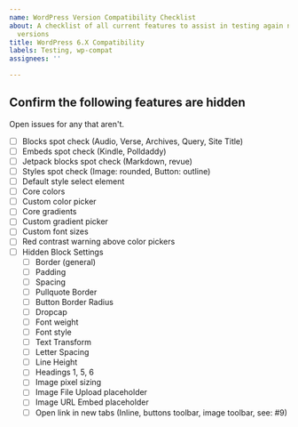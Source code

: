 ```yaml
---
name: WordPress Version Compatibility Checklist
about: A checklist of all current features to assist in testing again new major WordPress
  versions
title: WordPress 6.X Compatibility
labels: Testing, wp-compat
assignees: ''

---
```


## Confirm the following features are hidden

Open issues for any that aren't.

- [ ] Blocks spot check (Audio, Verse, Archives, Query, Site Title)
- [ ] Embeds spot check (Kindle, Polldaddy)
- [ ] Jetpack blocks spot check (Markdown, revue)
- [ ] Styles spot check (Image: rounded, Button: outline)
- [ ] Default style select element
- [ ] Core colors
- [ ] Custom color picker
- [ ] Core gradients
- [ ] Custom gradient picker
- [ ] Custom font sizes
- [ ] Red contrast warning above color pickers
- [ ] Hidden Block Settings
    - [ ] Border (general)
    - [ ] Padding
    - [ ] Spacing
    - [ ] Pullquote Border
    - [ ] Button Border Radius
    - [ ] Dropcap
    - [ ] Font weight
    - [ ] Font style
    - [ ] Text Transform
    - [ ] Letter Spacing
    - [ ] Line Height
    - [ ] Headings 1, 5, 6
    - [ ] Image pixel sizing
    - [ ] Image File Upload placeholder
    - [ ] Image URL Embed placeholder
    - [ ] Open link in new tabs (Inline, buttons toolbar, image toolbar, see: #9)
